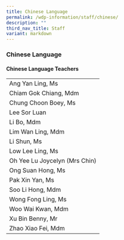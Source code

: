 ```yaml
---
title: Chinese Language
permalink: /wdp-information/staff/chinese/
description: ""
third_nav_title: Staff
variant: markdown
---
```

### **Chinese Language**

#### **Chinese Language Teachers**

|  |
|---|
| Ang Yan Ling, Ms|
| Chiam Gok Chiang, Mdm|
| Chung Choon Boey, Ms|
| Lee Sor Luan |
| Li Bo, Mdm|
| Lim Wan Ling, Mdm |
| Li Shun, Ms |
| Low Lee Ling, Ms |
| Oh Yee Lu Joycelyn (Mrs Chin) |
| Ong Suan Hong, Ms |
| Pak Xin Yan, Ms |
| Soo Li Hong, Mdm|
| Wong Fong Ling, Ms |
| Woo Wai Kwan, Mdm |
| Xu Bin Benny, Mr |
| Zhao Xiao Fei, Mdm |